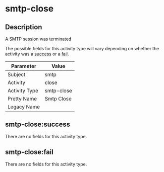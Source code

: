 smtp-close
==========

Description
-----------
A SMTP session was terminated

The possible fields for this activity type will vary depending on whether the activity was a [success](#smtp-closesuccess) or a [fail](#smtp-closefail).

| Parameter     | Value      |
| ------------- | ---------- |
| Subject       | smtp       |
| Activity      | close      |
| Activity Type | smtp-close |
| Pretty Name   | Smtp Close |
| Legacy Name   |            |

smtp-close:success
------------------

There are no fields for this activity type.


smtp-close:fail
---------------

There are no fields for this activity type.
